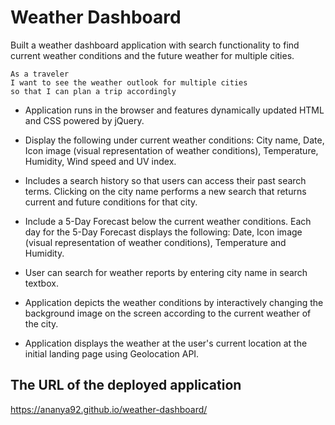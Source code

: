 # Weather Dashboard

Built a weather dashboard application with search functionality to find current weather conditions and the future weather for multiple cities.

```
As a traveler
I want to see the weather outlook for multiple cities
so that I can plan a trip accordingly
```

* Application runs in the browser and features dynamically updated HTML and CSS powered by jQuery.

* Display the following under current weather conditions: City name, Date, Icon image (visual representation of weather conditions), Temperature, Humidity, Wind speed and UV index.

* Includes a search history so that users can access their past search terms. Clicking on the city name performs a new search that returns current and future conditions for that city. 

* Include a 5-Day Forecast below the current weather conditions. Each day for the 5-Day Forecast displays the following: Date, Icon image (visual representation of weather conditions), Temperature and Humidity.

* User can search for weather reports by entering city name in search textbox.

* Application depicts the weather conditions by interactively changing the background image on the screen according to the current weather of the city.

* Application displays the weather at the user's current location at the initial landing page using Geolocation API.

## The URL of the deployed application

https://ananya92.github.io/weather-dashboard/


